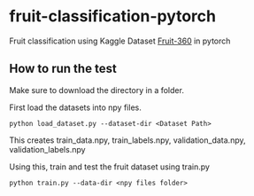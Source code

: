 # fruit-classification-pytorch
Fruit classification using Kaggle Dataset [Fruit-360](https://www.kaggle.com/moltean/fruits) in pytorch

## How to run the test
Make sure to download the directory in a folder.

First load the datasets into npy files.

```
python load_dataset.py --dataset-dir <Dataset Path>

```
This creates train_data.npy, train_labels.npy, validation_data.npy, validation_labels.npy

Using this, train and test the fruit dataset using train.py

```
python train.py --data-dir <npy files folder>

```


